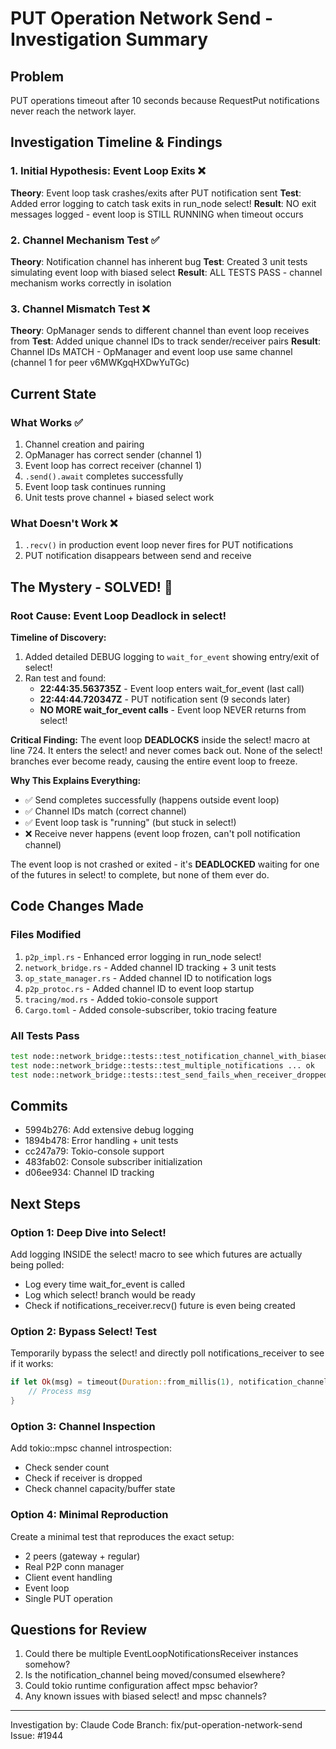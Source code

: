 # PUT Operation Network Send - Investigation Summary

## Problem
PUT operations timeout after 10 seconds because RequestPut notifications never reach the network layer.

## Investigation Timeline & Findings

### 1. Initial Hypothesis: Event Loop Exits ❌
**Theory**: Event loop task crashes/exits after PUT notification sent
**Test**: Added error logging to catch task exits in run_node select!
**Result**: NO exit messages logged - event loop is STILL RUNNING when timeout occurs

### 2. Channel Mechanism Test ✅
**Theory**: Notification channel has inherent bug
**Test**: Created 3 unit tests simulating event loop with biased select
**Result**: ALL TESTS PASS - channel mechanism works correctly in isolation

### 3. Channel Mismatch Test ❌  
**Theory**: OpManager sends to different channel than event loop receives from
**Test**: Added unique channel IDs to track sender/receiver pairs
**Result**: Channel IDs MATCH - OpManager and event loop use same channel (channel 1 for peer v6MWKgqHXDwYuTGc)

## Current State

### What Works ✅
1. Channel creation and pairing
2. OpManager has correct sender (channel 1)
3. Event loop has correct receiver (channel 1)
4. `.send().await` completes successfully
5. Event loop task continues running
6. Unit tests prove channel + biased select work

### What Doesn't Work ❌
1. `.recv()` in production event loop never fires for PUT notifications
2. PUT notification disappears between send and receive

## The Mystery - SOLVED! 🎯

### Root Cause: Event Loop Deadlock in select!

**Timeline of Discovery:**
1. Added detailed DEBUG logging to `wait_for_event` showing entry/exit of select!
2. Ran test and found:
   - **22:44:35.563735Z** - Event loop enters wait_for_event (last call)
   - **22:44:44.720347Z** - PUT notification sent (9 seconds later)
   - **NO MORE wait_for_event calls** - Event loop NEVER returns from select!

**Critical Finding:** The event loop **DEADLOCKS** inside the select! macro at line 724. It enters the select! and never comes back out. None of the select! branches ever become ready, causing the entire event loop to freeze.

**Why This Explains Everything:**
- ✅ Send completes successfully (happens outside event loop)
- ✅ Channel IDs match (correct channel)
- ✅ Event loop task is "running" (but stuck in select!)
- ❌ Receive never happens (event loop frozen, can't poll notification channel)

The event loop is not crashed or exited - it's **DEADLOCKED** waiting for one of the futures in select! to complete, but none of them ever do.

## Code Changes Made

### Files Modified
1. `p2p_impl.rs` - Enhanced error logging in run_node select!
2. `network_bridge.rs` - Added channel ID tracking + 3 unit tests  
3. `op_state_manager.rs` - Added channel ID to notification logs
4. `p2p_protoc.rs` - Added channel ID to event loop startup
5. `tracing/mod.rs` - Added tokio-console support
6. `Cargo.toml` - Added console-subscriber, tokio tracing feature

### All Tests Pass
```bash
test node::network_bridge::tests::test_notification_channel_with_biased_select ... ok
test node::network_bridge::tests::test_multiple_notifications ... ok  
test node::network_bridge::tests::test_send_fails_when_receiver_dropped ... ok
```

## Commits
- 5994b276: Add extensive debug logging
- 1894b478: Error handling + unit tests
- cc247a79: Tokio-console support
- 483fab02: Console subscriber initialization  
- d06ee934: Channel ID tracking

## Next Steps

### Option 1: Deep Dive into Select!
Add logging INSIDE the select! macro to see which futures are actually being polled:
- Log every time wait_for_event is called
- Log which select! branch would be ready
- Check if notifications_receiver.recv() future is even being created

### Option 2: Bypass Select! Test
Temporarily bypass the select! and directly poll notifications_receiver to see if it works:
```rust
if let Ok(msg) = timeout(Duration::from_millis(1), notification_channel.notifications_receiver.recv()).await {
    // Process msg
}
```

### Option 3: Channel Inspection  
Add tokio::mpsc channel introspection:
- Check sender count
- Check if receiver is dropped
- Check channel capacity/buffer state

### Option 4: Minimal Reproduction
Create a minimal test that reproduces the exact setup:
- 2 peers (gateway + regular)
- Real P2P conn manager
- Client event handling
- Event loop
- Single PUT operation

## Questions for Review

1. Could there be multiple EventLoopNotificationsReceiver instances somehow?
2. Is the notification_channel being moved/consumed elsewhere?
3. Could tokio runtime configuration affect mpsc behavior?
4. Any known issues with biased select! and mpsc channels?

---
Investigation by: Claude Code
Branch: fix/put-operation-network-send  
Issue: #1944
